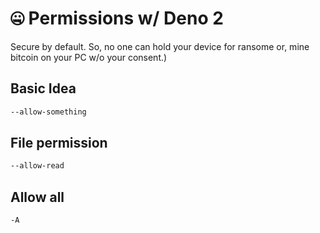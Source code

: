 # 🤐 Permissions w/ Deno 2

Secure by default. So, no one can hold your device for ransome or, mine bitcoin on your PC w/o your consent.)

## Basic Idea

```bash
--allow-something
```

## File permission

```bash
--allow-read
```

## Allow all

```bash
-A
```
